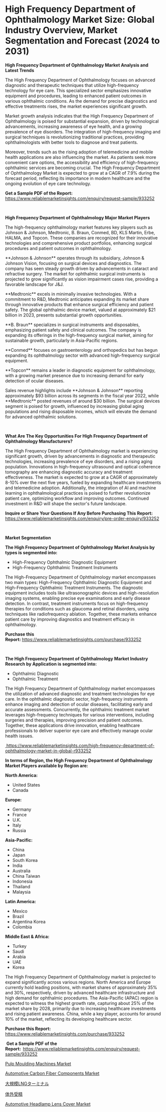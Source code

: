 <p><h1>High Frequency Department of Ophthalmology Market Size: Global Industry Overview, Market Segmentation and Forecast (2024 to 2031)</h1></p><p><strong>High Frequency Department of Ophthalmology Market Analysis and Latest Trends</strong></p>
<p><p>The High Frequency Department of Ophthalmology focuses on advanced diagnostic and therapeutic techniques that utilize high-frequency technology for eye care. This specialized sector emphasizes innovative equipment and procedures, leading to enhanced patient outcomes in various ophthalmic conditions. As the demand for precise diagnostics and effective treatments rises, the market experiences significant growth.</p><p>Market growth analysis indicates that the High Frequency Department of Ophthalmology is poised for substantial expansion, driven by technological advancements, increasing awareness of eye health, and a growing prevalence of eye disorders. The integration of high-frequency imaging and surgical techniques is revolutionizing traditional practices, providing ophthalmologists with better tools to diagnose and treat patients.</p><p>Moreover, trends such as the rising adoption of telemedicine and mobile health applications are also influencing the market. As patients seek more convenient care options, the accessibility and efficiency of high-frequency ophthalmic services are becoming crucial. The High Frequency Department of Ophthalmology Market is expected to grow at a CAGR of 7.9% during the forecast period, reflecting its importance in modern healthcare and the ongoing evolution of eye care technology.</p></p>
<p><strong>Get a Sample PDF of the Report:&nbsp;</strong> <a href="https://www.reliablemarketinsights.com/enquiry/request-sample/933252">https://www.reliablemarketinsights.com/enquiry/request-sample/933252</a></p>
<p>&nbsp;</p>
<p><strong>High Frequency Department of Ophthalmology Major Market Players</strong></p>
<p><p>The high-frequency ophthalmology market features key players such as Johnson & Johnson, Medtronic, B. Braun, Conmed, BD, KLS Martin, Erbe, HALMA, and Topcon. These companies are recognized for their innovative technologies and comprehensive product portfolios, enhancing surgical procedures and patient outcomes in ophthalmology.</p><p>**Johnson & Johnson** operates through its subsidiary, Johnson & Johnson Vision, focusing on surgical devices and diagnostics. The company has seen steady growth driven by advancements in cataract and refractive surgery. The market for ophthalmic surgical instruments is projected to grow significantly as vision impairment cases rise, providing a favorable landscape for J&J.</p><p>**Medtronic** excels in minimally invasive technologies. With a commitment to R&D, Medtronic anticipates expanding its market share through innovative products that enhance surgical efficiency and patient safety. The global ophthalmic device market, valued at approximately $21 billion in 2023, presents substantial growth opportunities.</p><p>**B. Braun** specializes in surgical instruments and disposables, emphasizing patient safety and clinical outcomes. The company is expanding its offerings in the high-frequency surgical market, aiming for sustainable growth, particularly in Asia-Pacific regions.</p><p>**Conmed** focuses on gastroenterology and orthopedics but has begun expanding its ophthalmology sector with advanced high-frequency surgical equipment. </p><p>**Topcon** remains a leader in diagnostic equipment for ophthalmology, with a growing market presence due to increasing demand for early detection of ocular diseases.</p><p>Sales revenue highlights include **Johnson & Johnson** reporting approximately $93 billion across its segments in the fiscal year 2022, while **Medtronic** posted revenues of around $30 billion. The surgical devices segment is poised for growth, influenced by increasing global aging populations and rising disposable incomes, which will elevate the demand for advanced ophthalmic solutions.</p></p>
<p>&nbsp;</p>
<p><strong>What Are The Key Opportunities For High Frequency Department of Ophthalmology Manufacturers?</strong></p>
<p><p>The High Frequency Department of Ophthalmology market is experiencing significant growth, driven by advancements in diagnostic and therapeutic technologies, increasing prevalence of eye disorders, and a rising aging population. Innovations in high-frequency ultrasound and optical coherence tomography are enhancing diagnostic accuracy and treatment effectiveness. The market is expected to grow at a CAGR of approximately 8-10% over the next five years, fueled by expanding healthcare investments and telemedicine adoption. Additionally, the integration of AI and machine learning in ophthalmological practices is poised to further revolutionize patient care, optimizing workflow and improving outcomes. Continued investment in R&D will shape the sector's future landscape.</p></p>
<p><strong>Inquire or Share Your Questions If Any Before Purchasing This Report:</strong> <a href="https://www.reliablemarketinsights.com/enquiry/pre-order-enquiry/933252">https://www.reliablemarketinsights.com/enquiry/pre-order-enquiry/933252</a></p>
<p>&nbsp;</p>
<p><strong>Market Segmentation</strong></p>
<p><strong>The High Frequency Department of Ophthalmology Market Analysis by types is segmented into:</strong></p>
<p><ul><li>High-Frequency Ophthalmic Diagnostic Equipment</li><li>High-Frequency Ophthalmic Treatment Instruments</li></ul></p>
<p><p>The High-Frequency Department of Ophthalmology market encompasses two main types: High-Frequency Ophthalmic Diagnostic Equipment and High-Frequency Ophthalmic Treatment Instruments. The diagnostic equipment includes tools like ultrasonographic devices and high-resolution imaging systems, enabling precise eye examinations and early disease detection. In contrast, treatment instruments focus on high-frequency therapies for conditions such as glaucoma and retinal disorders, using techniques like radiofrequency ablation. Together, these markets enhance patient care by improving diagnostics and treatment efficacy in ophthalmology.</p></p>
<p><strong>Purchase this Report:&nbsp;</strong><a href="https://www.reliablemarketinsights.com/purchase/933252">https://www.reliablemarketinsights.com/purchase/933252</a></p>
<p>&nbsp;</p>
<p><strong>The High Frequency Department of Ophthalmology Market Industry Research by Application is segmented into:</strong></p>
<p><ul><li>Ophthalmic Diagnostic</li><li>Ophthalmic Treatment</li></ul></p>
<p><p>The High Frequency Department of Ophthalmology market encompasses the utilization of advanced diagnostic and treatment technologies for eye care. In the ophthalmic diagnostic sector, high-frequency instruments enhance imaging and detection of ocular diseases, facilitating early and accurate assessments. Concurrently, the ophthalmic treatment market leverages high-frequency techniques for various interventions, including surgeries and therapies, improving precision and patient outcomes. Together, these applications drive innovation, enabling healthcare professionals to deliver superior eye care and effectively manage ocular health issues.</p></p>
<p><a href="https://www.reliablemarketinsights.com/high-frequency-department-of-ophthalmology-market-in-global-r933252">&nbsp;https://www.reliablemarketinsights.com/high-frequency-department-of-ophthalmology-market-in-global-r933252</a></p>
<p><strong>In terms of Region, the High Frequency Department of Ophthalmology Market Players available by Region are:</strong></p>
<p>
    <p> <strong> North America: </strong>
        <ul>
            <li>United States</li>
            <li>Canada</li>
        </ul>
        </p> 
    <p> <strong> Europe: </strong>
        <ul>
            <li>Germany</li>
            <li>France</li>
            <li>U.K.</li>
            <li>Italy</li>
            <li>Russia</li>
        </ul>
        </p> 
    <p> <strong> Asia-Pacific: </strong>
        <ul>
            <li>China</li>
            <li>Japan</li>
            <li>South Korea</li>
            <li>India</li>
            <li>Australia</li>
            <li>China Taiwan</li>
            <li>Indonesia</li>
            <li>Thailand</li>
            <li>Malaysia</li>
        </ul>
        </p> 
    <p> <strong> Latin America: </strong>
        <ul>
            <li>Mexico</li>
            <li>Brazil</li>
            <li>Argentina Korea</li>
            <li>Colombia</li>
        </ul>
        </p> 
    <p> <strong> Middle East & Africa: </strong>
        <ul>
            <li>Turkey</li>
            <li>Saudi</li>
            <li>Arabia</li>
            <li>UAE</li>
            <li>Korea</li>
        </ul>
    </p>
    </p>
<p><p>The High Frequency Department of Ophthalmology market is projected to expand significantly across various regions. North America and Europe currently hold leading positions, with market shares of approximately 35% and 30%, respectively, driven by advanced healthcare infrastructure and high demand for ophthalmic procedures. The Asia-Pacific (APAC) region is expected to witness the highest growth rate, capturing about 25% of the market share by 2028, primarily due to increasing healthcare investments and rising patient awareness. China, while a key player, accounts for around 10% of the market, reflecting its developing healthcare sector.</p></p>
<p><strong>Purchase this Report: </strong><a href="https://www.reliablemarketinsights.com/purchase/933252">https://www.reliablemarketinsights.com/purchase/933252</a></p>
<p>&nbsp;<strong>Get a Sample PDF of the Report:&nbsp;&nbsp;</strong><a href="https://www.reliablemarketinsights.com/enquiry/request-sample/933252">https://www.reliablemarketinsights.com/enquiry/request-sample/933252</a></p>
<p><strong></strong></p>
<p><p><a href="https://medium.com/@priscillaalexist47/the-pulp-moulding-machines-market-is-anticipated-to-experience-significant-growth-with-a-4bf5744de381">Pulp Moulding Machines Market</a></p><p><a href="https://issuu.com/reportprime-2/docs/automotive-carbon-fiber-components-_9b45df2b8815eb">Automotive Carbon Fiber Components Market</a></p><p><a href="https://medium.com/@chellamarie1962/large-scale-lng-terminals-market-%E3%81%AE%E3%82%B0%E3%83%AD%E3%83%BC%E3%83%90%E3%83%AB%E5%B8%82%E5%A0%B4%E6%A6%82%E8%A6%81%E3%81%AF-%E4%B8%96%E7%95%8C%E3%81%8A%E3%82%88%E3%81%B3%E4%B8%BB%E8%A6%81%E5%B8%82%E5%A0%B4%E3%81%AB%E3%81%8A%E3%81%91%E3%82%8B%E6%A5%AD%E7%95%8C%E3%81%AB%E5%BD%B1%E9%9F%BF%E3%82%92%E4%B8%8E%E3%81%88%E3%82%8B%E4%B8%BB%E8%A6%81%E3%81%AA%E3%83%88%E3%83%AC%E3%83%B3%E3%83%89%E3%81%AB%E3%81%A4%E3%81%84%E3%81%A6-%E7%8B%AC%E8%87%AA%E3%81%AE%E8%A6%96%E7%82%B9%E3%82%92%E6%8F%90%E4%BE%9B%E3%81%97%E3%81%BE%E3%81%99-d74c973c870c?postPublishedType=initial">大規模LNGターミナル</a></p><p><a href="https://medium.com/@chellamarie1962/%E3%82%B0%E3%83%AD%E3%83%BC%E3%83%90%E3%83%AB%E4%BD%93%E5%A4%96%E5%8F%97%E7%B2%BE%E5%B8%82%E5%A0%B4%E3%81%AE%E5%8B%95%E5%90%91-%E5%B0%86%E6%9D%A5%E3%81%AE%E3%83%88%E3%83%AC%E3%83%B3%E3%83%89%E3%81%A8%E5%B8%82%E5%A0%B4%E6%88%A6%E7%95%A5%E4%BA%88%E6%B8%AC-2024%E5%B9%B4-2031%E5%B9%B4-9f8ea3b7a37f">体外受精</a></p><p><a href="https://issuu.com/reportprime-2/docs/automotive-headlamp-lens-cover-mark_2b3e708ec7f049">Automotive Headlamp Lens Cover Market</a></p></p>